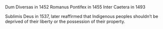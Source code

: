 Dum Diversas in 1452 
Romanus Pontifex in 1455 
Inter Caetera in 1493

Sublimis Deus in 1537, later reaffirmed that Indigenous peoples shouldn’t be deprived of their liberty or the possession of their property. 


